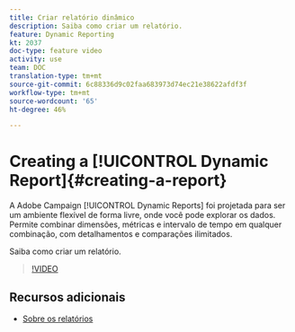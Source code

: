 ```yaml
---
title: Criar relatório dinâmico
description: Saiba como criar um relatório.
feature: Dynamic Reporting
kt: 2037
doc-type: feature video
activity: use
team: DOC
translation-type: tm+mt
source-git-commit: 6c88336d9c02faa683973d74ec21e38622afdf3f
workflow-type: tm+mt
source-wordcount: '65'
ht-degree: 46%

---
```



# Creating a [!UICONTROL Dynamic Report]{#creating-a-report}

A Adobe Campaign [!UICONTROL Dynamic Reports] foi projetada para ser um ambiente flexível de forma livre, onde você pode explorar os dados. Permite combinar dimensões, métricas e intervalo de tempo em qualquer combinação, com detalhamentos e comparações ilimitados.

Saiba como criar um relatório.

>[!VIDEO](https://video.tv.adobe.com/v/25264/?quality=12)

## Recursos adicionais

* [Sobre os relatórios](https://docs.adobe.com/content/help/pt-BR/campaign-standard/using/reporting/about-reporting/about-dynamic-reports.html)
